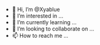 - 👋 Hi, I’m @Xyablue
- 👀 I’m interested in ...
- 🌱 I’m currently learning ...
- 💞️ I’m looking to collaborate on ...
- 📫 How to reach me ...

<!---
Xyablue/Xyablue is a ✨ special ✨ repository because its `README.md` (this file) appears on your GitHub profile.
You can click the Preview link to take a look at your changes.
--->
